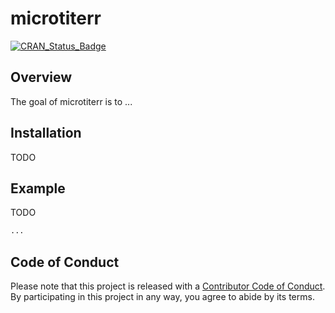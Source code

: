 # microtiterr

[![CRAN_Status_Badge](http://www.r-pkg.org/badges/version/microtiterr)](https://cran.r-project.org/package=microtiterr)

## Overview

The goal of microtiterr is to ...


## Installation

TODO


## Example

TODO

```R
...
```


## Code of Conduct

Please note that this project is released with a [Contributor Code of Conduct](CONDUCT.md).
By participating in this project in any way, you agree to abide by its terms.
